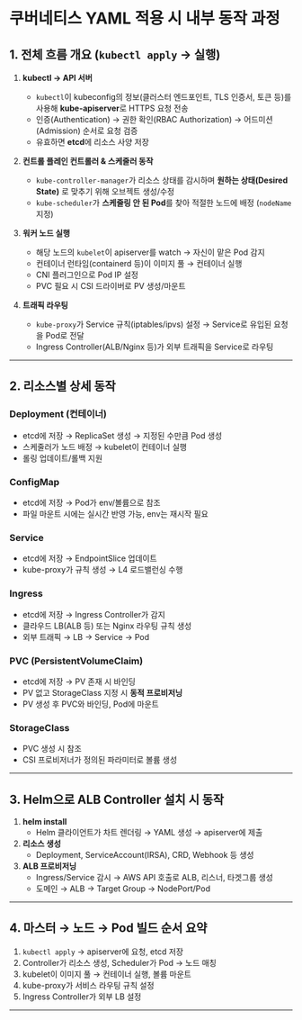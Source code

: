 # 쿠버네티스 YAML 적용 시 내부 동작 과정

## 1. 전체 흐름 개요 (`kubectl apply` → 실행)
1. **kubectl → API 서버**
   - `kubectl`이 kubeconfig의 정보(클러스터 엔드포인트, TLS 인증서, 토큰 등)를 사용해 **kube-apiserver**로 HTTPS 요청 전송
   - 인증(Authentication) → 권한 확인(RBAC Authorization) → 어드미션(Admission) 순서로 요청 검증
   - 유효하면 **etcd**에 리소스 사양 저장

2. **컨트롤 플레인 컨트롤러 & 스케줄러 동작**
   - `kube-controller-manager`가 리소스 상태를 감시하며 **원하는 상태(Desired State)** 로 맞추기 위해 오브젝트 생성/수정
   - `kube-scheduler`가 **스케줄링 안 된 Pod**를 찾아 적절한 노드에 배정 (`nodeName` 지정)

3. **워커 노드 실행**
   - 해당 노드의 `kubelet`이 apiserver를 watch → 자신이 맡은 Pod 감지
   - 컨테이너 런타임(containerd 등)이 이미지 풀 → 컨테이너 실행
   - CNI 플러그인으로 Pod IP 설정
   - PVC 필요 시 CSI 드라이버로 PV 생성/마운트

4. **트래픽 라우팅**
   - `kube-proxy`가 Service 규칙(iptables/ipvs) 설정 → Service로 유입된 요청을 Pod로 전달
   - Ingress Controller(ALB/Nginx 등)가 외부 트래픽을 Service로 라우팅

---

## 2. 리소스별 상세 동작

### Deployment (컨테이너)
- etcd에 저장 → ReplicaSet 생성 → 지정된 수만큼 Pod 생성
- 스케줄러가 노드 배정 → kubelet이 컨테이너 실행
- 롤링 업데이트/롤백 지원

### ConfigMap
- etcd에 저장 → Pod가 env/볼륨으로 참조
- 파일 마운트 시에는 실시간 반영 가능, env는 재시작 필요

### Service
- etcd에 저장 → EndpointSlice 업데이트
- kube-proxy가 규칙 생성 → L4 로드밸런싱 수행

### Ingress
- etcd에 저장 → Ingress Controller가 감지
- 클라우드 LB(ALB 등) 또는 Nginx 라우팅 규칙 생성
- 외부 트래픽 → LB → Service → Pod

### PVC (PersistentVolumeClaim)
- etcd에 저장 → PV 존재 시 바인딩
- PV 없고 StorageClass 지정 시 **동적 프로비저닝**
- PV 생성 후 PVC와 바인딩, Pod에 마운트

### StorageClass
- PVC 생성 시 참조
- CSI 프로비저너가 정의된 파라미터로 볼륨 생성

---

## 3. Helm으로 ALB Controller 설치 시 동작
1. **helm install**
   - Helm 클라이언트가 차트 렌더링 → YAML 생성 → apiserver에 제출
2. **리소스 생성**
   - Deployment, ServiceAccount(IRSA), CRD, Webhook 등 생성
3. **ALB 프로비저닝**
   - Ingress/Service 감시 → AWS API 호출로 ALB, 리스너, 타겟그룹 생성
   - 도메인 → ALB → Target Group → NodePort/Pod

---

## 4. 마스터 → 노드 → Pod 빌드 순서 요약
1. `kubectl apply` → apiserver에 요청, etcd 저장
2. Controller가 리소스 생성, Scheduler가 Pod → 노드 매칭
3. kubelet이 이미지 풀 → 컨테이너 실행, 볼륨 마운트
4. kube-proxy가 서비스 라우팅 규칙 설정
5. Ingress Controller가 외부 LB 설정

---

